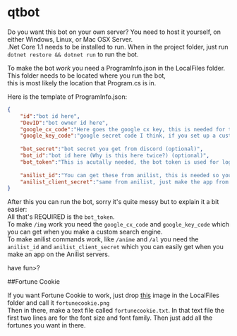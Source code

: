 # qtbot

Do you want this bot on your own server? You need to host it yourself, on either Windows, Linux, or Mac OSX Server.  
.Net Core 1.1 needs to be installed to run. When in the project folder, just run `dotnet restore && dotnet run` to run the bot.  

To make the bot *work* you need a ProgramInfo.json in the LocalFiles folder. This folder needs to be located where you run the bot,  
this is most likely the location that Program.cs is in.

Here is the template of ProgramInfo.json:

```json
{
	"id":"bot id here",
	"DevID":"bot owner id here",
	"google_cx_code":"Here goes the google cx key, this is needed for the /img command. So it's optional",
	"google_key_code":"google secret code I think, if you set up a custom search you should just find these and replace them.",
	
	"bot_secret":"bot secret you get from discord (optional)",
	"bot_id":"bot id here (Why is this here twice?) (optional)",
	"bot_token":"This is acutally needed, the bot token is used for login. It's REQUIRED",
	
	"anilist_id":"You can get these from anilist, this is needed so you can find users.",
	"anilist_client_secret":"same from anilist, just make the app from there."
}

```

After this you can run the bot, sorry it's quite messy but to explain it a bit easier:  
All that's REQUIRED is the `bot_token`.  
To make `/img` work you need the `google_cx_code` and `google_key_code` which you can get when you make a custom search engine.  
To make anilist commands work, like `/anime` and `/al` you need the `anilist_id` and `anilist_client_secret` which you can easily get when you make an app on the Anilist servers.


have fun>?

##Fortune Cookie

If you want Fortune Cookie to work, just drop [this](http://i.imgur.com/JwXl4h0.png) image in the LocalFiles folder and call it `fortunecookie.png`  
Then in there, make a text file called `fortunecookie.txt`. In that text file the first two lines are for the font size and font family. Then just add all the fortunes you want in there.
